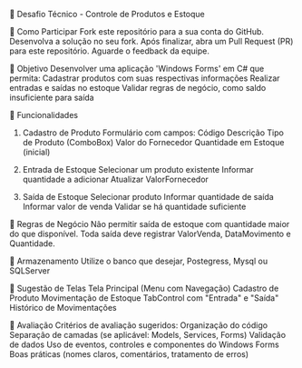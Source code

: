 💼 Desafio Técnico - Controle de Produtos e Estoque

📌 Como Participar
  Fork este repositório para a sua conta do GitHub.
  Desenvolva a solução no seu fork.
  Após finalizar, abra um Pull Request (PR) para este repositório.
  Aguarde o feedback da equipe.

🎯 Objetivo
  Desenvolver uma aplicação 'Windows Forms' em C# que permita:
  Cadastrar produtos com suas respectivas informações
  Realizar entradas e saídas no estoque
  Validar regras de negócio, como saldo insuficiente para saída

🧠 Funcionalidades
1. Cadastro de Produto
Formulário com campos:
  Código
  Descrição
  Tipo de Produto (ComboBox)
  Valor do Fornecedor
  Quantidade em Estoque (inicial)

3. Entrada de Estoque
  Selecionar um produto existente
  Informar quantidade a adicionar
  Atualizar ValorFornecedor

3. Saída de Estoque
  Selecionar produto
  Informar quantidade de saída
  Informar valor de venda
  Validar se há quantidade suficiente

🧪 Regras de Negócio
  Não permitir saída de estoque com quantidade maior do que disponível.
  Toda saída deve registrar ValorVenda, DataMovimento e Quantidade.
  
💾 Armazenamento
  Utilize o banco que desejar, Postegress, Mysql ou SQLServer
  
🧰 Sugestão de Telas
  Tela Principal (Menu com Navegação)
  Cadastro de Produto
  Movimentação de Estoque
  TabControl com "Entrada" e "Saída"
  Histórico de Movimentações

📝 Avaliação
  Critérios de avaliação sugeridos:
  Organização do código
  Separação de camadas (se aplicável: Models, Services, Forms)
  Validação de dados
  Uso de eventos, controles e componentes do Windows Forms
  Boas práticas (nomes claros, comentários, tratamento de erros)
